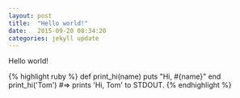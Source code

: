 ```yaml
---
layout: post
title:  "Hello world!"
date:   2015-09-20 08:34:20
categories: jekyll update
---
```

Hello world!

{% highlight ruby %}
def print_hi(name)
  puts "Hi, #{name}"
end
print_hi('Tom')
#=> prints 'Hi, Tom' to STDOUT.
{% endhighlight %}
